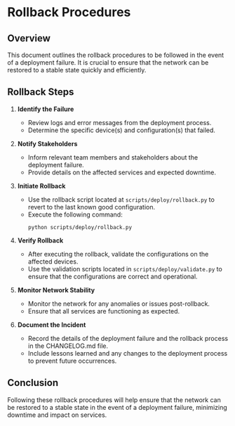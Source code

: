 # Rollback Procedures

## Overview
This document outlines the rollback procedures to be followed in the event of a deployment failure. It is crucial to ensure that the network can be restored to a stable state quickly and efficiently.

## Rollback Steps

1. **Identify the Failure**
   - Review logs and error messages from the deployment process.
   - Determine the specific device(s) and configuration(s) that failed.

2. **Notify Stakeholders**
   - Inform relevant team members and stakeholders about the deployment failure.
   - Provide details on the affected services and expected downtime.

3. **Initiate Rollback**
   - Use the rollback script located at `scripts/deploy/rollback.py` to revert to the last known good configuration.
   - Execute the following command:
     ```
     python scripts/deploy/rollback.py
     ```

4. **Verify Rollback**
   - After executing the rollback, validate the configurations on the affected devices.
   - Use the validation scripts located in `scripts/deploy/validate.py` to ensure that the configurations are correct and operational.

5. **Monitor Network Stability**
   - Monitor the network for any anomalies or issues post-rollback.
   - Ensure that all services are functioning as expected.

6. **Document the Incident**
   - Record the details of the deployment failure and the rollback process in the CHANGELOG.md file.
   - Include lessons learned and any changes to the deployment process to prevent future occurrences.

## Conclusion
Following these rollback procedures will help ensure that the network can be restored to a stable state in the event of a deployment failure, minimizing downtime and impact on services.